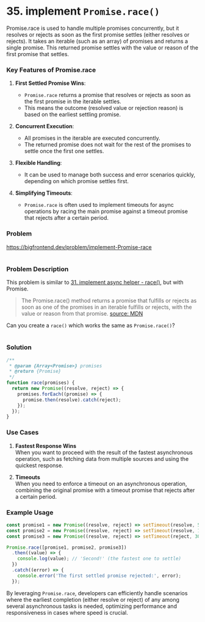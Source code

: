# 35. implement `Promise.race()`
Promise.race is used to handle multiple promises concurrently, but it resolves or rejects as soon as the first promise settles (either resolves or rejects). It takes an iterable (such as an array) of promises and returns a single promise. This returned promise settles with the value or reason of the first promise that settles.

### Key Features of Promise.race

1. **First Settled Promise Wins**:
    
    * `Promise.race` returns a promise that resolves or rejects as soon as the first promise in the iterable settles.
    * This means the outcome (resolved value or rejection reason) is based on the earliest settling promise.
2. **Concurrent Execution**:
    
    * All promises in the iterable are executed concurrently.
    * The returned promise does not wait for the rest of the promises to settle once the first one settles.
3. **Flexible Handling**:
    
    * It can be used to manage both success and error scenarios quickly, depending on which promise settles first.
4. **Simplifying Timeouts**:
    
    * `Promise.race` is often used to implement timeouts for async operations by racing the main promise against a timeout promise that rejects after a certain period.

### Problem

https://bigfrontend.dev/problem/implement-Promise-race

#

### Problem Description

This problem is similar to [31. implement async helper - race()](https://bigfrontend.dev/problem/implement-async-helper-race), but with Promise.

> The Promise.race() method returns a promise that fulfills or rejects as soon as one of the promises in an iterable fulfills or rejects, with the value or reason from that promise. [source: MDN](https://developer.mozilla.org/en-US/docs/Web/JavaScript/Reference/Global_Objects/Promise/race)

Can you create a `race()` which works the same as `Promise.race()`?

#

### Solution

```js
/**
 * @param {Array<Promise>} promises
 * @return {Promise}
 */
function race(promises) {
  return new Promise((resolve, reject) => {
    promises.forEach((promise) => {
      promise.then(resolve).catch(reject);
    });
  });
}
```


### Use Cases

1. **Fastest Response Wins**  
    When you want to proceed with the result of the fastest asynchronous operation, such as fetching data from multiple sources and using the quickest response.
    
2. **Timeouts**  
    When you need to enforce a timeout on an asynchronous operation, combining the original promise with a timeout promise that rejects after a certain period.
    

### Example Usage

```javascript
const promise1 = new Promise((resolve, reject) => setTimeout(resolve, 500, 'First!'));
const promise2 = new Promise((resolve, reject) => setTimeout(resolve, 100, 'Second!'));
const promise3 = new Promise((resolve, reject) => setTimeout(reject, 300, 'Error!'));

Promise.race([promise1, promise2, promise3])
  .then((value) => {
    console.log(value); // 'Second!' (the fastest one to settle)
  })
  .catch((error) => {
    console.error('The first settled promise rejected:', error);
  });
```

By leveraging `Promise.race`, developers can efficiently handle scenarios where the earliest completion (either resolve or reject) of any among several asynchronous tasks is needed, optimizing performance and responsiveness in cases where speed is crucial.